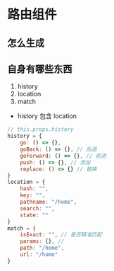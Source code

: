 # 路由组件

## 怎么生成

## 自身有哪些东西

1. history
2. location
3. match

-   history 包含 location

```js
// this.props.history
history = {
    go: () => {},
    goBack: () => {}, // 后退
    goForward: () => {}, // 前进
    push: () => {}, // 添加
    replace: () => {} // 替换
}
location = {
    hash: "",
    key: "",
    pathname: "/home",
    search: "",
    state: ""
}
match = {
    isExact: "", // 是否精准匹配
    params: {}, //
    path: "/home",
    url: "/home"
}
```
